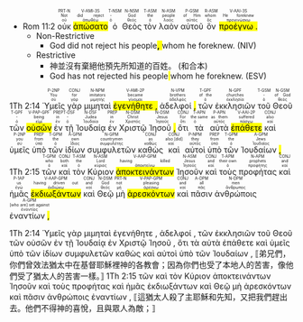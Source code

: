 - Rom 11:2 <RUBY><ruby><ruby>οὐκ<rt>οὐ</rt></ruby><rt>Not</rt></ruby><rt>PRT-N</rt></RUBY> <RUBY><ruby><ruby><mark class='verb'>ἀπώσατο</mark><rt>ἀπωθέω</rt></ruby><rt>did reject</rt></ruby><rt>V-AMI-3S</rt></RUBY> <RUBY><ruby><ruby>ὁ<rt>ὁ</rt></ruby><rt>-</rt></ruby><rt>T-NSM</rt></RUBY> <RUBY><ruby><ruby>Θεὸς<rt>θεός</rt></ruby><rt>God</rt></ruby><rt>N-NSM</rt></RUBY> <RUBY><ruby><ruby>τὸν<rt>ὁ</rt></ruby><rt>the</rt></ruby><rt>T-ASM</rt></RUBY> <RUBY><ruby><ruby>λαὸν<rt>λαός</rt></ruby><rt>people</rt></ruby><rt>N-ASM</rt></RUBY> <RUBY><ruby><ruby>αὐτοῦ<rt>αὐτός</rt></ruby><rt>of Him</rt></ruby><rt>P-GSM</rt></RUBY> <RUBY><ruby><ruby>ὃν<rt>ὅς</rt></ruby><rt>whom</rt></ruby><rt>R-ASM</rt></RUBY> <RUBY><ruby><ruby><mark class='verb'>προέγνω <mark class='punctuation'>.</mark></mark><rt>προγινώσκω</rt></ruby><rt>He foreknew</rt></ruby><rt>V-AAI-3S</rt></RUBY> 
	- Non-Restrictive 
		- God did not reject his people<mark>**,** </mark>whom he foreknew.  (NIV)  
	- Restrictive
		- 神並沒有棄絕他預先所知道的百姓。 (和合本)  
		- God has not rejected his people<mark> </mark>whom he foreknew.  (ESV)  


1Th 2:14 <RUBY><ruby><ruby>Ὑμεῖς<rt>σύ</rt></ruby><rt>You</rt></ruby><rt>P-2NP</rt></RUBY> <RUBY><ruby><ruby>γὰρ<rt>γάρ</rt></ruby><rt>for</rt></ruby><rt>CONJ</rt></RUBY> <RUBY><ruby><ruby>μιμηταὶ<rt>μιμητής</rt></ruby><rt>imitators</rt></ruby><rt>N-NPM</rt></RUBY> <RUBY><ruby><ruby><mark class='verb'>ἐγενήθητε <mark class='punctuation'>,</mark></mark><rt>γίνομαι</rt></ruby><rt>became</rt></ruby><rt>V-AMI-2P</rt></RUBY> <RUBY><ruby><ruby>ἀδελφοί <mark class='punctuation'>,</mark><rt>ἀδελφός</rt></ruby><rt>brothers</rt></ruby><rt>N-VPM</rt></RUBY> <RUBY><ruby><ruby>τῶν<rt>ὁ</rt></ruby><rt>of the</rt></ruby><rt>T-GPF</rt></RUBY> <RUBY><ruby><ruby>ἐκκλησιῶν<rt>ἐκκλησία</rt></ruby><rt>churches</rt></ruby><rt>N-GPF</rt></RUBY> <RUBY><ruby><ruby>τοῦ<rt>ὁ</rt></ruby><rt>-</rt></ruby><rt>T-GSM</rt></RUBY> <RUBY><ruby><ruby>Θεοῦ<rt>θεός</rt></ruby><rt>of God</rt></ruby><rt>N-GSM</rt></RUBY> <RUBY><ruby><ruby>τῶν<rt>ὁ</rt></ruby><rt>-</rt></ruby><rt>T-GPF</rt></RUBY> <RUBY><ruby><ruby><mark class='ptc'>οὐσῶν</mark><rt>εἰμί</rt></ruby><rt>being</rt></ruby><rt>V-PAP-GPF</rt></RUBY> <RUBY><ruby><ruby>ἐν<rt>ἐν</rt></ruby><rt>in</rt></ruby><rt>PREP</rt></RUBY> <RUBY><ruby><ruby>τῇ<rt>ὁ</rt></ruby><rt>-</rt></ruby><rt>T-DSF</rt></RUBY> <RUBY><ruby><ruby>Ἰουδαίᾳ<rt>Ἰουδαία</rt></ruby><rt>Judea</rt></ruby><rt>N-DSF</rt></RUBY> <RUBY><ruby><ruby>ἐν<rt>ἐν</rt></ruby><rt>in</rt></ruby><rt>PREP</rt></RUBY> <RUBY><ruby><ruby>Χριστῷ<rt>Χριστός</rt></ruby><rt>Christ</rt></ruby><rt>N-DSM</rt></RUBY> <RUBY><ruby><ruby>Ἰησοῦ <mark class='punctuation'>,</mark><rt>Ἰησοῦς</rt></ruby><rt>Jesus</rt></ruby><rt>N-DSM</rt></RUBY> <RUBY><ruby><ruby>ὅτι<rt>ὅτι</rt></ruby><rt>For</rt></ruby><rt>CONJ</rt></RUBY> <RUBY><ruby><ruby>τὰ<rt>ὁ</rt></ruby><rt>the same</rt></ruby><rt>T-APN</rt></RUBY> <RUBY><ruby><ruby>αὐτὰ<rt>αὐτός</rt></ruby><rt>as them</rt></ruby><rt>P-APN</rt></RUBY> <RUBY><ruby><ruby><mark class='verb'>ἐπάθετε</mark><rt>πάσχω</rt></ruby><rt>suffered</rt></ruby><rt>V-AAI-2P</rt></RUBY> <RUBY><ruby><ruby>καὶ<rt>καί</rt></ruby><rt>also</rt></ruby><rt>CONJ</rt></RUBY> <RUBY><ruby><ruby>ὑμεῖς<rt>σύ</rt></ruby><rt>you</rt></ruby><rt>P-2NP</rt></RUBY> <RUBY><ruby><ruby>ὑπὸ<rt>ὑπό</rt></ruby><rt>from</rt></ruby><rt>PREP</rt></RUBY> <RUBY><ruby><ruby>τῶν<rt>ὁ</rt></ruby><rt>the</rt></ruby><rt>T-GPM</rt></RUBY> <RUBY><ruby><ruby>ἰδίων<rt>ἴδιος</rt></ruby><rt>own</rt></ruby><rt>A-GPM</rt></RUBY> <RUBY><ruby><ruby>συμφυλετῶν<rt>συμφυλέτης</rt></ruby><rt>countrymen</rt></ruby><rt>N-GPM</rt></RUBY> <RUBY><ruby><ruby>καθὼς<rt>καθώς</rt></ruby><rt>as</rt></ruby><rt>CONJ</rt></RUBY> <RUBY><ruby><ruby>καὶ<rt>καί</rt></ruby><rt>also [did]</rt></ruby><rt>CONJ</rt></RUBY> <RUBY><ruby><ruby>αὐτοὶ<rt>αὐτός</rt></ruby><rt>they</rt></ruby><rt>P-NPM</rt></RUBY> <RUBY><ruby><ruby>ὑπὸ<rt>ὑπό</rt></ruby><rt>from</rt></ruby><rt>PREP</rt></RUBY> <RUBY><ruby><ruby>τῶν<rt>ὁ</rt></ruby><rt>the</rt></ruby><rt>T-GPM</rt></RUBY> <RUBY><ruby><ruby>Ἰουδαίων <mark class='punctuation'>,</mark><rt>Ἰουδαῖος</rt></ruby><rt>Jews</rt></ruby><rt>A-GPM</rt></RUBY> 1Th 2:15 <RUBY><ruby><ruby>τῶν<rt>ὁ</rt></ruby><rt>who</rt></ruby><rt>T-GPM</rt></RUBY> <RUBY><ruby><ruby>καὶ<rt>καί</rt></ruby><rt>both</rt></ruby><rt>CONJ</rt></RUBY> <RUBY><ruby><ruby>τὸν<rt>ὁ</rt></ruby><rt>the</rt></ruby><rt>T-ASM</rt></RUBY> <RUBY><ruby><ruby>Κύριον<rt>κύριος</rt></ruby><rt>Lord</rt></ruby><rt>N-ASM</rt></RUBY> <RUBY><ruby><ruby><mark class='ptc'>ἀποκτεινάντων</mark><rt>ἀποκτείνω</rt></ruby><rt>having killed</rt></ruby><rt>V-AAP-GPM</rt></RUBY> <RUBY><ruby><ruby>Ἰησοῦν<rt>Ἰησοῦς</rt></ruby><rt>Jesus</rt></ruby><rt>N-ASM</rt></RUBY> <RUBY><ruby><ruby>καὶ<rt>καί</rt></ruby><rt>and</rt></ruby><rt>CONJ</rt></RUBY> <RUBY><ruby><ruby>τοὺς<rt>ὁ</rt></ruby><rt>their own</rt></ruby><rt>T-APM</rt></RUBY> <RUBY><ruby><ruby>προφήτας<rt>προφήτης</rt></ruby><rt>prophets</rt></ruby><rt>N-APM</rt></RUBY> <RUBY><ruby><ruby>καὶ<rt>καί</rt></ruby><rt>and</rt></ruby><rt>CONJ</rt></RUBY> <RUBY><ruby><ruby>ἡμᾶς<rt>ἐγώ</rt></ruby><rt>us</rt></ruby><rt>P-1AP</rt></RUBY> <RUBY><ruby><ruby><mark class='ptc'>ἐκδιωξάντων</mark><rt>ἐκδιώκω</rt></ruby><rt>having driven out</rt></ruby><rt>V-AAP-GPM</rt></RUBY> <RUBY><ruby><ruby>καὶ<rt>καί</rt></ruby><rt>and</rt></ruby><rt>CONJ</rt></RUBY> <RUBY><ruby><ruby>Θεῷ<rt>θεός</rt></ruby><rt>God</rt></ruby><rt>N-DSM</rt></RUBY> <RUBY><ruby><ruby>μὴ<rt>μή</rt></ruby><rt>not</rt></ruby><rt>PRT-N</rt></RUBY> <RUBY><ruby><ruby><mark class='ptc'>ἀρεσκόντων</mark><rt>ἀρέσκω</rt></ruby><rt>pleasing</rt></ruby><rt>V-PAP-GPM</rt></RUBY> <RUBY><ruby><ruby>καὶ<rt>καί</rt></ruby><rt>and</rt></ruby><rt>CONJ</rt></RUBY> <RUBY><ruby><ruby>πᾶσιν<rt>πᾶς</rt></ruby><rt>all</rt></ruby><rt>A-DPM</rt></RUBY> <RUBY><ruby><ruby>ἀνθρώποις<rt>ἄνθρωπος</rt></ruby><rt>men</rt></ruby><rt>N-DPM</rt></RUBY> <RUBY><ruby><ruby>ἐναντίων <mark class='punctuation'>,</mark><rt>ἐναντίος</rt></ruby><rt>[who are] set against</rt></ruby><rt>A-GPM</rt></RUBY> 

1Th 2:14 Ὑμεῖς γὰρ μιμηταὶ ἐγενήθητε , ἀδελφοί , τῶν ἐκκλησιῶν τοῦ Θεοῦ τῶν οὐσῶν ἐν τῇ Ἰουδαίᾳ ἐν Χριστῷ Ἰησοῦ , ὅτι τὰ αὐτὰ ἐπάθετε καὶ ὑμεῖς ὑπὸ τῶν ἰδίων συμφυλετῶν καθὼς καὶ αὐτοὶ ὑπὸ τῶν Ἰουδαίων , ⟦弟兄們，你們曾效法猶太中在基督耶穌裡神的各教會；因為你們也受了本地人的苦害，像他們受了猶太人的苦害一樣。⟧ 
1Th 2:15 τῶν καὶ τὸν Κύριον ἀποκτεινάντων Ἰησοῦν καὶ τοὺς προφήτας καὶ ἡμᾶς ἐκδιωξάντων καὶ Θεῷ μὴ ἀρεσκόντων καὶ πᾶσιν ἀνθρώποις ἐναντίων , ⟦這猶太人殺了主耶穌和先知，又把我們趕出去。他們不得神的喜悅，且與眾人為敵；⟧ 